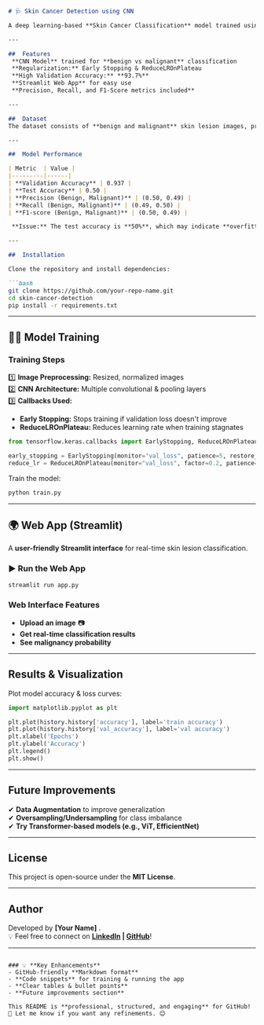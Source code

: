 ```md
# 🩺 Skin Cancer Detection using CNN  

A deep learning-based **Skin Cancer Classification** model trained using **Convolutional Neural Networks (CNN)**. The model is optimized with **Early Stopping** and **ReduceLROnPlateau**, achieving **93.7% validation accuracy**. A **Streamlit web app** is also provided for real-time predictions.

---

##  Features  
 **CNN Model** trained for **benign vs malignant** classification  
 **Regularization:** Early Stopping & ReduceLROnPlateau  
 **High Validation Accuracy:** **93.7%**  
 **Streamlit Web App** for easy use  
 **Precision, Recall, and F1-Score metrics included**  

---

##  Dataset  
The dataset consists of **benign and malignant** skin lesion images, preprocessed and split into **training & validation** sets.

---

##  Model Performance  

| Metric  | Value |
|---------|------|
| **Validation Accuracy** | 0.937 |
| **Test Accuracy** | 0.50 |
| **Precision (Benign, Malignant)** | (0.50, 0.49) |
| **Recall (Benign, Malignant)** | (0.49, 0.50) |
| **F1-score (Benign, Malignant)** | (0.50, 0.49) |

 **Issue:** The test accuracy is **50%**, which may indicate **overfitting** or **data imbalance**.

---

##  Installation  

Clone the repository and install dependencies:  

```bash
git clone https://github.com/your-repo-name.git
cd skin-cancer-detection
pip install -r requirements.txt
```

---

## 🏋️‍♂ Model Training  

###  Training Steps  
1️⃣ **Image Preprocessing:** Resized, normalized images  
2️⃣ **CNN Architecture:** Multiple convolutional & pooling layers  
3️⃣ **Callbacks Used:**  
   - **Early Stopping:** Stops training if validation loss doesn't improve  
   - **ReduceLROnPlateau:** Reduces learning rate when training stagnates  

```python
from tensorflow.keras.callbacks import EarlyStopping, ReduceLROnPlateau

early_stopping = EarlyStopping(monitor="val_loss", patience=5, restore_best_weights=True)
reduce_lr = ReduceLROnPlateau(monitor="val_loss", factor=0.2, patience=3, min_lr=1e-6)
```

Train the model:  

```bash
python train.py
```

---

## 🌍 Web App (Streamlit)  

A **user-friendly Streamlit interface** for real-time skin lesion classification.

### ▶️ Run the Web App  
```bash
streamlit run app.py
```

###  Web Interface Features  
- **Upload an image** 📷  
- **Get real-time classification results**   
- **See malignancy probability** 

---

## Results & Visualization  

Plot model accuracy & loss curves:  

```python
import matplotlib.pyplot as plt

plt.plot(history.history['accuracy'], label='train accuracy')
plt.plot(history.history['val_accuracy'], label='val accuracy')
plt.xlabel('Epochs')
plt.ylabel('Accuracy')
plt.legend()
plt.show()
```

---

##  Future Improvements  
✔ **Data Augmentation** to improve generalization  
✔ **Oversampling/Undersampling** for class imbalance  
✔ **Try Transformer-based models (e.g., ViT, EfficientNet)**  

---

##  License  
This project is open-source under the **MIT License**.

---

##  Author  
Developed by **[Your Name]** .  
💡 Feel free to connect on **[LinkedIn](your-linkedin) | [GitHub](your-github)**!  

---
```

### 💡 **Key Enhancements**
- GitHub-friendly **Markdown format**  
- **Code snippets** for training & running the app  
- **Clear tables & bullet points**  
- **Future improvements section**  

This README is **professional, structured, and engaging** for GitHub! 🚀 Let me know if you want any refinements. 😊
